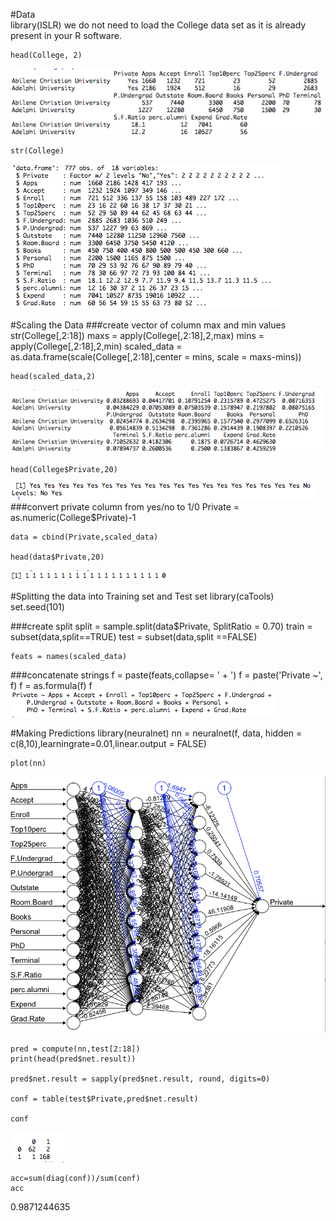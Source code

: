 #Data  
  library(ISLR)
we do not need to load the College data set as it is already present in your R software.

    head(College, 2)
![](https://github.com/anagar20/College-Predictions/blob/master/images/img1.png)

    str(College)
![](https://github.com/anagar20/College-Predictions/blob/master/images/img2.png)

#Scaling the Data
###create vector of column max and min values
    str(College[,2:18])
    maxs = apply(College[,2:18],2,max)
    mins = apply(College[,2:18],2,min)
    scaled_data = as.data.frame(scale(College[,2:18],center = mins, scale = maxs-mins))

    head(scaled_data,2)
![](https://github.com/anagar20/College-Predictions/blob/master/images/img3.png)

    head(College$Private,20)
![](https://github.com/anagar20/College-Predictions/blob/master/images/img4.png)
###convert private column from yes/no to 1/0
    Private = as.numeric(College$Private)-1

    data = cbind(Private,scaled_data)

    head(data$Private,20)
![](https://github.com/anagar20/College-Predictions/blob/master/images/img5.png)

#Splitting the data into Training set and Test set
    library(caTools)
    set.seed(101)

###create split
    split = sample.split(data$Private, SplitRatio = 0.70)
    train = subset(data,split==TRUE)
    test = subset(data,split ==FALSE)


    feats = names(scaled_data)
###concatenate strings
    f = paste(feats,collapse= ' + ')
    f = paste('Private ~', f)
    f = as.formula(f)
    f
![](https://github.com/anagar20/College-Predictions/blob/master/images/img6.png)

#Making Predictions
    library(neuralnet)
    nn = neuralnet(f, data, hidden = c(8,10),learningrate=0.01,linear.output = FALSE)

    plot(nn)
![](https://github.com/anagar20/College-Predictions/blob/master/images/img7.png)  

    pred = compute(nn,test[2:18])
    print(head(pred$net.result))

    pred$net.result = sapply(pred$net.result, round, digits=0)

    conf = table(test$Private,pred$net.result)

    conf
![](https://github.com/anagar20/College-Predictions/blob/master/images/img8.png)

    acc=sum(diag(conf))/sum(conf)
    acc
0.9871244635
